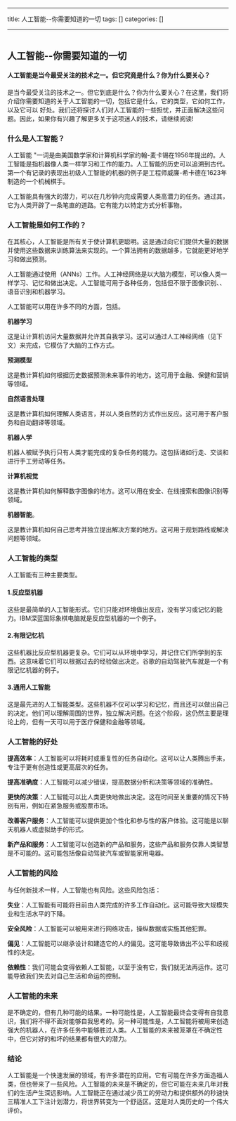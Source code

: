 
--- 
title:  人工智能--你需要知道的一切 
tags: []
categories: [] 

---
<img alt="" src="https://img-blog.csdnimg.cn/img_convert/7bc927cb64f4735b5f7f7e33ed673460.png">

## 人工智能--你需要知道的一切

#### 人工智能是当今最受关注的技术之一。但它究竟是什么？你为什么要关心？

是当今最受关注的技术之一。但它到底是什么？你为什么要关心？在这里，我们将介绍你需要知道的关于人工智能的一切，包括它是什么，它的类型，它如何工作，以及它可以 好处。我们还将探讨人们对人工智能的一些担忧，并正面解决这些问题。因此，如果你有兴趣了解更多关于这项迷人的技术，请继续阅读!

### 什么是人工智能？

人工智能 "一词是由美国数学家和计算机科学家约翰-麦卡锡在1956年提出的。人工智能是指机器像人类一样学习和工作的能力。人工智能的历史可以追溯到古代。第一个有记录的表现出初级人工智能的机器的例子是工程师威廉-希卡德在1623年制造的一个机械棋手。

人工智能具有强大的潜力，可以在几秒钟内完成需要人类高潜力的任务。通过其，它为人类开辟了一条笔直的道路。它有能力以特定方式分析事物。

### 人工智能是如何工作的？

在其核心，人工智能是所有关于使计算机更聪明。这是通过向它们提供大量的数据并使用这些数据来训练算法来实现的。一个算法拥有的数据越多，它就能更好地学习和做出预测。

人工智能通过使用（ANNs）工作。人工神经网络是以大脑为模型，可以像人类一样学习、记忆和做出决定。人工智能可用于各种任务，包括但不限于图像识别、、语音识别和机器学习。

人工智能可以用在许多不同的方面，包括。

**机器学习**

这是让计算机访问大量数据并允许其自我学习。这可以通过人工神经网络（见下文）来完成，它模仿了大脑的工作方式。

**预测模型**

这是教计算机如何根据历史数据预测未来事件的地方。这可用于金融、保健和营销等领域。

**自然语言处理**

这是教计算机如何理解人类语言，并以人类自然的方式作出反应。这可用于客户服务和自动翻译等领域。

**机器人学**

机器人被赋予执行只有人类才能完成的复杂任务的能力。这包括诸如行走、交谈和进行手工劳动等任务。

**计算机视觉**

这是教计算机如何解释数字图像的地方。这可以用在安全、在线搜索和图像识别等领域。

**机器智能**。

这是教计算机如何自己思考并独立提出解决方案的地方。这可用于规划路线或解决问题等领域。

### 人工智能的类型

人工智能有三种主要类型。

#### 1.反应型机器

这些是最简单的人工智能形式。它们只能对环境做出反应，没有学习或记忆的能力。IBM深蓝国际象棋电脑就是反应型机器的一个例子。

#### 2.有限记忆机

这些机器比反应型机器更复杂。它们可以从环境中学习，并记住它们所学到的东西。这意味着它们可以根据过去的经验做出决定。谷歌的自动驾驶汽车就是一个有限记忆机器的例子。

#### 3.通用人工智能

这是最先进的人工智能类型。这些机器不仅可以学习和记忆，而且还可以做出自己的决定。他们可以理解周围的世界，独立解决问题。在这个阶段，这仍然主要是理论上的，但有一天可以用于医疗保健和金融等领域。

### 人工智能的好处

**提高效率**：人工智能可以将耗时或重复性的任务自动化。这可以让人类腾出手来，专注于更有创造性或更高层次的任务。

**提高准确度**：人工智能可以减少错误，提高数据分析和决策等领域的准确性。

**更快的决策**：人工智能可以比人类更快地做出决定。这在时间至关重要的情况下特别有用，例如在紧急服务或股票市场。

**改善客户服务**：人工智能可以提供更加个性化和参与性的客户体验。这可能是以聊天机器人或虚拟助手的形式。

**新产品和服务**：人工智能可以创造新的产品和服务，这些产品和服务仅靠人类智慧是不可能的。这可能包括像自动驾驶汽车或智能家用电器。

### 人工智能的风险

与任何新技术一样，人工智能也有风险。这些风险包括：

**失业**：人工智能有可能将目前由人类完成的许多工作自动化。这可能导致大规模失业和生活水平的下降。

**安全风险**：人工智能可以被用来进行网络攻击，操纵数据或实施其他犯罪。

**偏见**：人工智能可以继承设计和建造它的人的偏见。这可能导致做出不公平和歧视性的决定。

**依赖性**：我们可能会变得依赖人工智能，以至于没有它，我们就无法再运作。这可能导致我们失去对自己生活和命运的控制。

### 人工智能的未来

是不确定的，但有几种可能的结果。一种可能性是，人工智能最终会变得有自我意识，我们将不得不面对能够自我思考的。另一种可能性是，人工智能将被用来创造强大的机器人，在许多任务中能够胜过人类。人工智能的未来被笼罩在不确定性中，但它对好的和坏的结果都有很大的潜力。

### 结论

人工智能是一个快速发展的领域，有许多潜在的应用。它有可能在许多方面造福人类，但也带来了一些风险。人工智能的未来是不确定的，但它可能在未来几年对我们的生活产生深远影响。人工智能正在通过减少员工的劳动力和提供额外的秒速快三精准人工下注计划潜力，将世界转变为一个舒适区。这是对人类历史的一个伟大评价。

 
